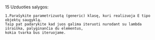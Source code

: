 15 Uzduoties salygos:

    1.Parašykite parametrizuotą (generic) klasę, kuri realizuoja E tipo objektų saugyklą.
    Taip pat padarykite kad juos galima iteruoti nurodant su lambda išraiška, palyginančia du elementus,
    kokia tvarka bus iteruojame.
